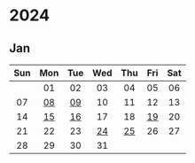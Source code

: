 # 2024

## Jan

|Sun|Mon|Tue|Wed|Thu|Fri|Sat|
|:---:|:---:|:---:|:---:|:---:|:---:|:---:|
| |01|02|03|04|05|06|
|07|[08][2024/01/08]|[09][2024/01/09]|10|11|12|13|
|14|[15][2024/01/15]|[16][2024/01/16]|17|18|[19][2024/01/19]|20|
|21|22|23|[24][2024/01/24]|[25][2024/01/25]|26|27|
|28|29|30|31| | | |



[2024/01/01]: https://draugus.github.io/diary/2024/01/01
[2024/01/02]: https://draugus.github.io/diary/2024/01/02
[2024/01/03]: https://draugus.github.io/diary/2024/01/03
[2024/01/04]: https://draugus.github.io/diary/2024/01/04
[2024/01/05]: https://draugus.github.io/diary/2024/01/05
[2024/01/06]: https://draugus.github.io/diary/2024/01/06
[2024/01/07]: https://draugus.github.io/diary/2024/01/07
[2024/01/08]: https://draugus.github.io/diary/2024/01/08
[2024/01/09]: https://draugus.github.io/diary/2024/01/09
[2024/01/10]: https://draugus.github.io/diary/2024/01/10
[2024/01/11]: https://draugus.github.io/diary/2024/01/11
[2024/01/12]: https://draugus.github.io/diary/2024/01/12
[2024/01/13]: https://draugus.github.io/diary/2024/01/13
[2024/01/14]: https://draugus.github.io/diary/2024/01/14
[2024/01/15]: https://draugus.github.io/diary/2024/01/15
[2024/01/16]: https://draugus.github.io/diary/2024/01/16
[2024/01/17]: https://draugus.github.io/diary/2024/01/17
[2024/01/18]: https://draugus.github.io/diary/2024/01/18
[2024/01/19]: https://draugus.github.io/diary/2024/01/19
[2024/01/20]: https://draugus.github.io/diary/2024/01/20
[2024/01/21]: https://draugus.github.io/diary/2024/01/21
[2024/01/22]: https://draugus.github.io/diary/2024/01/22
[2024/01/23]: https://draugus.github.io/diary/2024/01/23
[2024/01/24]: https://draugus.github.io/diary/2024/01/24
[2024/01/25]: https://draugus.github.io/diary/2024/01/25
[2024/01/26]: https://draugus.github.io/diary/2024/01/26
[2024/01/27]: https://draugus.github.io/diary/2024/01/27
[2024/01/28]: https://draugus.github.io/diary/2024/01/28
[2024/01/29]: https://draugus.github.io/diary/2024/01/29
[2024/01/30]: https://draugus.github.io/diary/2024/01/30
[2024/01/31]: https://draugus.github.io/diary/2024/01/31
